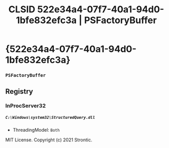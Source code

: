 ﻿---
title: "CLSID 522e34a4-07f7-40a1-94d0-1bfe832efc3a | PSFactoryBuffer"
excerpt: What is COM-Object CLSID 522e34a4-07f7-40a1-94d0-1bfe832efc3a?
---

# {522e34a4-07f7-40a1-94d0-1bfe832efc3a}

### `PSFactoryBuffer`

## Registry


### InProcServer32

##### `C:\Windows\system32\StructuredQuery.dll`
* ThreadingModel: `Both`

MIT License. Copyright (c) 2021 Strontic.


